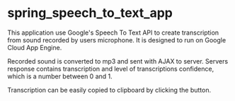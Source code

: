# spring_speech_to_text_app
This application use Google's Speech To Text API to create transcription from sound recorded by users microphone.
It is designed to run on Google Cloud App Engine.

Recorded sound is converted to mp3 and sent with AJAX to server.
Servers response contains transcription and level of transcriptions confidence, which is a number between 0 and 1.

Transcription can be easily copied to clipboard by clicking the button.